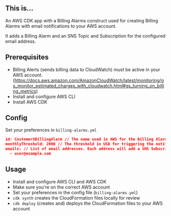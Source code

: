 ## This is...
An AWS CDK app with a Billing Alarms construct used for creating Billing Alarms with email notifications to your AWS account.

It adds a Billing Alarm and an SNS Topic and Subscription for the configured email address.

## Prerequisites

- Billing Alerts (sends billing data to CloudWatch) must be active in your AWS account. (https://docs.aws.amazon.com/AmazonCloudWatch/latest/monitoring/gs_monitor_estimated_charges_with_cloudwatch.html#gs_turning_on_billing_metrics)
- Install and configure AWS CLI
- Install AWS CDK

## Config
Set your preferences in `billing-alarms.yml`

```json
id: CustomerXBillingAlarm // The name used in AWS for the Billing Alarm
monthlyThreshold: 2000 // The threshold in USD for triggering the notifications
emails: // List of email addresses. Each address will add a SNS Subscription to the created SNS Topic.
  - user@example.com
```

## Usage
- Install and configure AWS CLI and AWS CDK
- Make sure you're on the correct AWS account
- Set your preferences in the config file (`billing-alarms.yml`)
- `cdk synth` creates the CloudFormation files locally for review
- `cdk deploy` (creates and) deploys the CloudFormation files to your AWS account